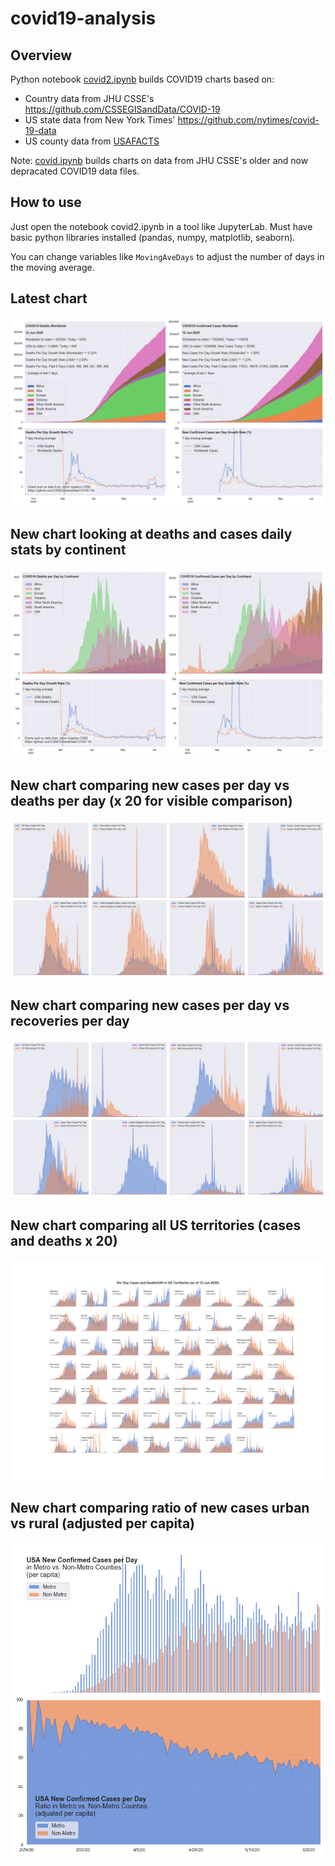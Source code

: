 # covid19-analysis

## Overview
Python notebook [covid2.ipynb](https://github.com/danlaw/covid19-analysis/blob/master/covid2.ipynb) builds COVID19 charts based on:
* Country data from JHU CSSE's https://github.com/CSSEGISandData/COVID-19
* US state data from New York Times' https://github.com/nytimes/covid-19-data
* US county data from [USAFACTS](https://usafacts.org/visualizations/coronavirus-covid-19-spread-map/)

Note: [covid.ipynb](https://github.com/danlaw/covid19-analysis/blob/master/covid.ipynb) builds charts on data from JHU CSSE's older and now depracated COVID19 data files.

## How to use
Just open the notebook covid2.ipynb in a tool like JupyterLab. Must have basic python libraries installed (pandas, numpy, matplotlib, seaborn).

You can change variables like ``MovingAveDays`` to adjust the number of days in the moving average.

## Latest chart
![Latest chart](charts/20200612-covid19-chart.png)

## New chart looking at deaths and cases daily stats by continent
![Comparison chart](charts/20200612-covid19-chart-perday.png)

## New chart comparing new cases per day vs deaths per day (x 20 for visible comparison)
![Comparison chart](charts/20200612-comparison-chart.png)

## New chart comparing new cases per day vs recoveries per day
![Recovery chart](charts/20200612-comparison-recovery-chart.png)

## New chart comparing all US territories (cases and deaths x 20)
![Territories chart](charts/20200612-compare-US-territories.png)

## New chart comparing ratio of new cases urban vs rural (adjusted per capita)
![Urban rural per capita chart](charts/20200612-US-counties-urban-vs-rural-per-capita.png)